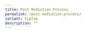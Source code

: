 ```yaml
---
title: Post Mediation Process
permalink: /post-mediation-process/
variant: tiptap
description: ""
---
```

<p></p>